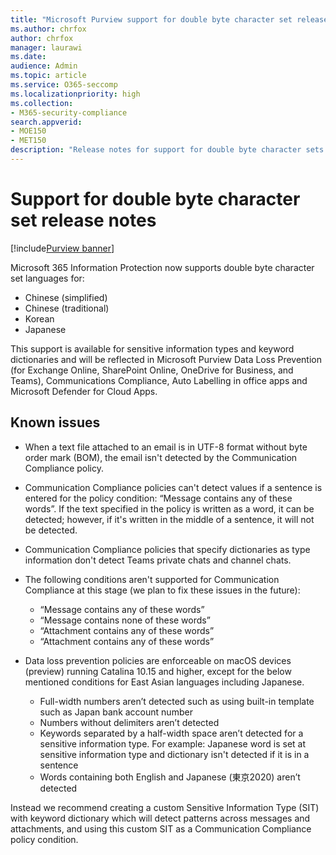 ```yaml
---
title: "Microsoft Purview support for double byte character set release notes"
ms.author: chrfox
author: chrfox
manager: laurawi
ms.date: 
audience: Admin
ms.topic: article
ms.service: O365-seccomp
ms.localizationpriority: high
ms.collection: 
- M365-security-compliance
search.appverid: 
- MOE150
- MET150
description: "Release notes for support for double byte character sets."
---
```


# Support for double byte character set release notes

[!include[Purview banner](../includes/purview-rebrand-banner.md)]

 Microsoft 365 Information Protection now supports double byte character set languages for:

- Chinese (simplified)
- Chinese (traditional)
- Korean
- Japanese

This support is available for sensitive information types and keyword dictionaries and will be reflected in Microsoft Purview Data Loss Prevention (for Exchange Online, SharePoint Online, OneDrive for Business, and Teams), Communications Compliance, Auto Labelling in office apps and Microsoft Defender for Cloud Apps.

## Known issues

- When a text file attached to an email is in UTF-8 format without byte order mark (BOM), the email isn't detected by the Communication Compliance policy.

- Communication Compliance policies can't detect values if a sentence is entered for the policy condition: “Message contains any of these words”. If the text specified in the policy is written as a word, it can be detected; however, if it's written in the middle of a sentence, it will not be detected.

- Communication Compliance policies that specify dictionaries as type information don't detect Teams private chats and channel chats.

- The following conditions aren't supported for Communication Compliance at this stage (we plan to fix these issues in the future): 
  - “Message contains any of these words”
  - “Message contains none of these words”
  - “Attachment contains any of these words”
  - “Attachment contains any of these words”

- Data loss prevention policies are enforceable on macOS devices (preview) running Catalina 10.15 and higher, except for the below mentioned conditions for East 
  Asian languages including Japanese.
  - Full-width numbers aren’t detected such as using built-in template such as Japan bank account number
  - Numbers without delimiters aren’t detected
  - Keywords separated by a half-width space aren’t detected for a sensitive information type. For example: Japanese word is set at sensitive information type and
    dictionary isn't detected if it is in a sentence
  - Words containing both English and Japanese (東京2020) aren’t detected

Instead we recommend creating a custom Sensitive Information Type (SIT) with keyword dictionary which will detect patterns across messages and attachments, and using this custom SIT as a Communication Compliance policy condition.
